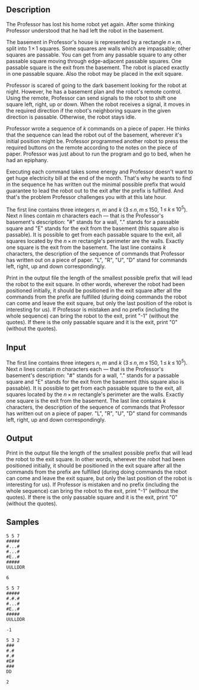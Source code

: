 ## Description

<div><p>The Professor has lost his home robot yet again. After some thinking Professor understood that he had left the robot in the basement.</p><p>The basement in Professor's house is represented by a rectangle <span class="tex-span"><i>n</i> × <i>m</i></span>, split into <span class="tex-span">1 × 1</span> squares. Some squares are walls which are impassable; other squares are passable. You can get from any passable square to any other passable square moving through edge-adjacent passable squares. One passable square is the exit from the basement. The robot is placed exactly in one passable square. Also the robot may be placed in the exit square.</p><p>Professor is scared of going to the dark basement looking for the robot at night. However, he has a basement plan and the robot's remote control. Using the remote, Professor can send signals to the robot to shift one square left, right, up or down. When the robot receives a signal, it moves in the required direction if the robot's neighboring square in the given direction is passable. Otherwise, the robot stays idle.</p><p>Professor wrote a sequence of <span class="tex-span"><i>k</i></span> commands on a piece of paper. He thinks that the sequence can lead the robot out of the basement, wherever it's initial position might be. Professor programmed another robot to press the required buttons on the remote according to the notes on the piece of paper. Professor was just about to run the program and go to bed, when he had an epiphany.</p><p>Executing each command takes some energy and Professor doesn't want to get huge electricity bill at the end of the month. That's why he wants to find in the sequence he has written out the minimal possible prefix that would guarantee to lead the robot out to the exit after the prefix is fulfilled. And that's the problem Professor challenges you with at this late hour.</p></div><div class="input-specification"><p>The first line contains three integers <span class="tex-span"><i>n</i></span>, <span class="tex-span"><i>m</i></span> and <span class="tex-span"><i>k</i></span> (<span class="tex-span">3 ≤ <i>n</i>, <i>m</i> ≤ 150</span>, <span class="tex-span">1 ≤ <i>k</i> ≤ 10<sup class="upper-index">5</sup></span>). Next <span class="tex-span"><i>n</i></span> lines contain <span class="tex-span"><i>m</i></span> characters each — that is the Professor's basement's description: "<span class="tex-font-style-tt">#</span>" stands for a wall, "<span class="tex-font-style-tt">.</span>" stands for a passable square and "<span class="tex-font-style-tt">E</span>" stands for the exit from the basement (this square also is passable). It is possible to get from each passable square to the exit, all squares located by the <span class="tex-span"><i>n</i> × <i>m</i></span> rectangle's perimeter are the walls. Exactly one square is the exit from the basement. The last line contains <span class="tex-span"><i>k</i></span> characters, the description of the sequence of commands that Professor has written out on a piece of paper. "<span class="tex-font-style-tt">L</span>", "<span class="tex-font-style-tt">R</span>", "<span class="tex-font-style-tt">U</span>", "<span class="tex-font-style-tt">D</span>" stand for commands left, right, up and down correspondingly.</p></div><div class="output-specification"><p>Print in the output file the length of the smallest possible prefix that will lead the robot to the exit square. In other words, wherever the robot had been positioned initially, it should be positioned in the exit square <span class="tex-font-style-bf">after all</span> the commands from the prefix are fulfilled (during doing commands the robot can come and leave the exit square, but only the last position of the robot is interesting for us). If Professor is mistaken and no prefix (including the whole sequence) can bring the robot to the exit, print "-1" (without the quotes). If there is the only passable square and it is the exit, print "0" (without the quotes).</p></div>


## Input

<p>The first line contains three integers <span class="tex-span"><i>n</i></span>, <span class="tex-span"><i>m</i></span> and <span class="tex-span"><i>k</i></span> (<span class="tex-span">3 ≤ <i>n</i>, <i>m</i> ≤ 150</span>, <span class="tex-span">1 ≤ <i>k</i> ≤ 10<sup class="upper-index">5</sup></span>). Next <span class="tex-span"><i>n</i></span> lines contain <span class="tex-span"><i>m</i></span> characters each — that is the Professor's basement's description: "<span class="tex-font-style-tt">#</span>" stands for a wall, "<span class="tex-font-style-tt">.</span>" stands for a passable square and "<span class="tex-font-style-tt">E</span>" stands for the exit from the basement (this square also is passable). It is possible to get from each passable square to the exit, all squares located by the <span class="tex-span"><i>n</i> × <i>m</i></span> rectangle's perimeter are the walls. Exactly one square is the exit from the basement. The last line contains <span class="tex-span"><i>k</i></span> characters, the description of the sequence of commands that Professor has written out on a piece of paper. "<span class="tex-font-style-tt">L</span>", "<span class="tex-font-style-tt">R</span>", "<span class="tex-font-style-tt">U</span>", "<span class="tex-font-style-tt">D</span>" stand for commands left, right, up and down correspondingly.</p>


## Output

<p>Print in the output file the length of the smallest possible prefix that will lead the robot to the exit square. In other words, wherever the robot had been positioned initially, it should be positioned in the exit square <span class="tex-font-style-bf">after all</span> the commands from the prefix are fulfilled (during doing commands the robot can come and leave the exit square, but only the last position of the robot is interesting for us). If Professor is mistaken and no prefix (including the whole sequence) can bring the robot to the exit, print "-1" (without the quotes). If there is the only passable square and it is the exit, print "0" (without the quotes).</p>


## Samples

```input1
5 5 7
#####
#...#
#...#
#E..#
#####
UULLDDR

```

```output1
6

```






```input2
5 5 7
#####
#.#.#
#...#
#E..#
#####
UULLDDR

```

```output2
-1

```






```input3
5 3 2
###
#.#
#.#
#E#
###
DD

```

```output3
2

```



